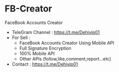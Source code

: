 # FB-Creator
FaceBook Accounts Creator
- TeleGram Channel : https://t.me/Dehivip01
- For Sell :
  - FaceBook Accounts Creator Using Mobile API
  - Full Signature Encryption
  - 100% Mobile API
  - Other APIs (follow,like,comment,report...etc)
- Contact : https://t.me/Dehivip01
